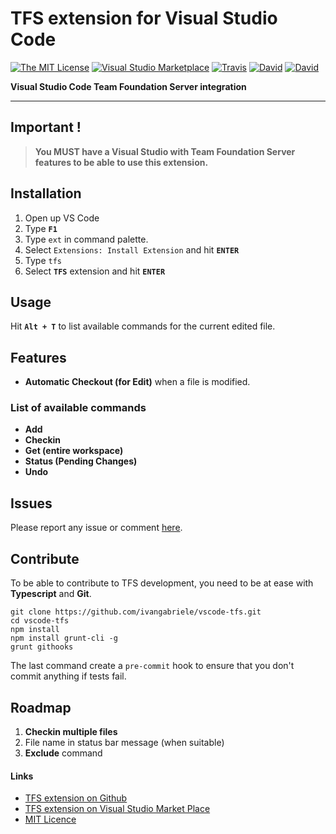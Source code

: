 # TFS extension for Visual Studio Code

[![The MIT License](https://img.shields.io/badge/license-MIT-orange.svg?style=flat-square)](http://opensource.org/licenses/MIT)
[![Visual Studio Marketplace](https://vsmarketplacebadge.apphb.com/installs-short/ivangabriele.vscode-tfs.svg?style=flat-square)](https://marketplace.visualstudio.com/items?itemName=ivangabriele.vscode-tfs)
[![Travis](https://img.shields.io/travis/ivangabriele/vscode-tfs.svg?style=flat-square)](https://travis-ci.org/ivangabriele/vscode-tfs)
[![David](https://img.shields.io/david/ivangabriele/vscode-tfs.svg?style=flat-square)](https://david-dm.org/ivangabriele/vscode-tfs?type=dev)
[![David](https://img.shields.io/david/dev/ivangabriele/vscode-tfs.svg?style=flat-square)](https://david-dm.org/ivangabriele/vscode-tfs?type=dev)

**Visual Studio Code Team Foundation Server integration**

---

## Important !

> **You MUST have a Visual Studio with Team Foundation Server features to be able to use this extension.**

## Installation

1. Open up VS Code
2. Type **`F1`**
3. Type `ext` in command palette.
4. Select `Extensions: Install Extension` and hit **`ENTER`**
5. Type `tfs`
6. Select **`TFS`** extension and hit **`ENTER`**

## Usage

Hit **`Alt + T`** to list available commands for the current edited file.

## Features

- **Automatic Checkout (for Edit)** when a file is modified.

### List of available commands

- **Add**
- **Checkin**
- **Get (entire workspace)**
- **Status (Pending Changes)**
- **Undo**

## Issues

Please report any issue or comment [here](https://github.com/ivangabriele/vscode-tfs/issues).

## Contribute

To be able to contribute to TFS development, you need to be at ease with **Typescript** and **Git**.

    git clone https://github.com/ivangabriele/vscode-tfs.git
    cd vscode-tfs
    npm install
    npm install grunt-cli -g
    grunt githooks

The last command create a `pre-commit` hook to ensure that you don't commit anything if tests fail.

## Roadmap

1. **Checkin multiple files**
2. File name in status bar message (when suitable)
3. **Exclude** command

#### Links

- [TFS extension on Github](https://github.com/ivangabriele/vscode-tfs)
- [TFS extension on Visual Studio Market Place](https://marketplace.visualstudio.com/items/ivangabriele.vscode-tfs)
- [MIT Licence](https://github.com/ivangabriele/vscode-tfs/blob/master/LICENCE)
